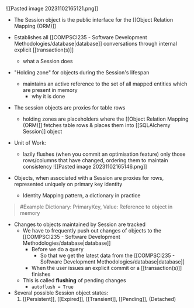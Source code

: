 ![[Pasted image 20231102165121.png]]
- The Session object is the public interface for the [[Object Relation Mapping (ORM)]]
- Establishes all [[COMPSCI235 - Software Development Methodologies/database|database]] conversations through internal explicit [[transaction(s)]]
	- what a Session does
- "Holding zone" for objects during the Session's lifespan
	- maintains an active reference to the set of all mapped entities which are present in memory
		- why it is done
- The session objects are proxies for table rows
	- holding zones are placeholders where the [[Object Relation Mapping (ORM)]] fetches table rows & places them into [[SQLAlchemy Session]] object
- Unit of Work:
	- lazily flushes (when you commit an optimisation feature) only those rows/columns that have changed, ordering them to maintain consistency
![[Pasted image 20231102165146.png]]

- Objects, when associated with a Session are proxies for rows, represented uniquely on primary key identity
	- Identity Mapping pattern, a dictionary in practice
>	#Example 
>	Dictionary:
>	PrimaryKey, Value: Reference to object in memory
- Changes to objects maintained by Session are tracked
	- We have to frequently push out changes of objects to the [[COMPSCI235 - Software Development Methodologies/database|database]]
		- Before we do a query
			- So that we get the latest data from the [[COMPSCI235 - Software Development Methodologies/database|database]]
		- When the user issues an explicit commit or a [[transaction(s)]] finishes
	- This is called **flushing** of pending changes
		- `autoflush = True`
- Several possible Session object states:
	1. [[Persistent]], [[Expired]], [[Transient]], [[Pending]], (Detached)